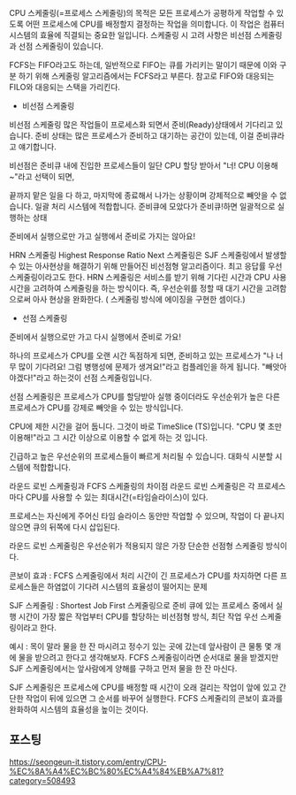 

CPU 스케줄링(=프로세스 스케줄링)의 목적은 모든 프로세스가 공평하게 작업할 수 있도록 어떤 프로세스에 CPU를 배정할지 결정하는 작업을 의미합니다. 
이 작업은 컴퓨터 시스템의 효율에 직결되는 중요한 일입니다.
스케줄링 시 고려 사항은 비선점 스케줄링과 선점 스케줄링이 있습니다.


FCFS는 FIFO라고도 하는데, 일반적으로 FIFO는 큐를 가리키는 말이기 때문에 이와 구분 하기 위해 스케줄링 알고리즘에서는 FCFS라고 부른다. 참고로 FIFO와 대응되는 FILO와 대응되는 스택을 가리킨다. 


- 비선점 스케줄링

비선점 스케줄링
많은 작업들이 프로세스화 되면서 준비(Ready)상태에서 기다리고 있습니다.
준비 상태는 많은 프로세스가 준비하고 대기하는 공간이 있는데, 이걸 준비큐라고 얘기합니다.

비선점은 준비큐 내에 진입한 프로세스들이 일단 CPU 할당 받아서 "너! CPU 이용해~"라고 선택이 되면, 

끝까지 맡은 일을 다 하고, 마지막에 종료해서 나가는 상황이며 강제적으로 빼앗을 수 없습니다.
일괄 처리 시스템에 적합합니다. 
준비큐에 모았다가 준비큐!하면 일괄적으로 실행하는 상태

준비에서 실행으로만 가고 실행에서 준비로 가지는 않아요!

HRN 스케줄링
Highest Response Ratio Next 스케줄링은 SJF 스케줄링에서 발생할 수 있는 아사현상을 해결하기 위해 만들어진 비선점형 알고리즘이다. 최고 응답률 우선 스케줄링이라고도 한다.
HRN 스케줄링은 서비스를 받기 위해 기다린 시간과 CPU 사용 시간을 고려하여 스케줄링을 하는 방식이다. 
즉, 우선순위를 정할 때 대기 시간을 고려함으로써 아사 현상을 완화한다. 
( 스케줄링 방식에 에이징을 구현한 셈이다.)
- 선점 스케줄링


준비에서 실행으로만 가고 다시 실행에서 준비로 가요!

하나의 프로세스가 CPU를 오랜 시간 독점하게 되면, 준비하고 있는 프로세스가 "나 너무 많이 기다려요! 그럼 병행성에 문제가 생겨요!"라고 컴플레인을 하게 됩니다. "빼앗아야겠다!"라고 하는것이 선점 스케줄링입니다. 

선점 스케줄링은 프로세스가 CPU를 할당받아 실행 중이더라도 우선순위가 높은 다른 프로세스가 CPU를 강제로 빼앗을 수 있는 방식입니다. 

CPU에 제한 시간을 걸어 둡니다. 그것이 바로 TimeSlice (TS)입니다. "CPU 몇 초만 이용해!"라고 그 시간 이상으로 이용할 수 없게 하는 것 입니다.

긴급하고 높은 우선순위의 프로세스들이 빠르게 처리될 수 있습니다. 대화식 시분할 시스템에 적합합니다.


 라운드 로빈 스케줄링과 FCFS 스케줄링의 차이점
라운드 로빈 스케줄링은 각 프로세스마다 CPU를 사용할 수 있는 최대시간(=타임슬라이스)이 있다.

프로세스는 자신에게 주어신 타임 슬라이스 동안만 작업할 수 있으며, 작업이 다 끝나지 않으면 큐의 뒤쪽에 다시 삽입된다.

라운드 로빈 스케줄링은 우선순위가 적용되지 않은 가장 단순한 선점형 스케줄링 방식이다.

콘보이 효과 : FCFS 스케줄링에서 처리 시간이 긴 프로세스가 CPU를 차지하면 다른 프로세스들은 하염없이 기다려 시스템의 효율성이 떨어지는 문제

SJF 스케줄링 : 
Shortest Job First 스케줄링으로 준비 큐에 있는 프로세스 중에서 실행 시간이 가장 짧은 작업부터 CPU를 할당하는 비선점형 방식, 최단 작업 우선 스케줄링이라고 한다. 

예시 : 목이 말라 물을 한 잔 마시려고 정수기 있는 곳에 갔는데 앞사람이 큰 물통 몇 개에 물을 받으려고 한다고 생각해보자. FCFS 스케줄링이라면 순서대로 물을 받겠지만 SJF 스케줄링에서는 앞사람에게 양해를 구하고 먼저 물을 한 잔 마신다. 

SJF 스케줄링은 프로세스에 CPU를 배정할 때 시간이 오래 걸리는 작업이 앞에 있고 간단한 작업이 뒤에 있으면 그 순서를 바꾸어 실행한다. FCFS 스케줄리의 콘보이 효과를 완화하여 시스템의 효율성을 높이는 것이다.
## 포스팅
https://seongeun-it.tistory.com/entry/CPU-%EC%8A%A4%EC%BC%80%EC%A4%84%EB%A7%81?category=508493
